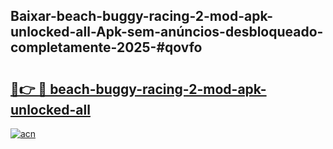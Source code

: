 ## Baixar-beach-buggy-racing-2-mod-apk-unlocked-all-Apk-sem-anúncios-desbloqueado-completamente-2025-#qovfo

# <h2><a href="https://ainizakaria.my?title=beach-buggy-racing-2-mod-apk-unlocked-all&ref=20M">🔗👉 🔴 beach-buggy-racing-2-mod-apk-unlocked-all</a></h2>

[![acn](https://github.com/user-attachments/assets/0f9c940e-d8b0-45ae-aac7-cd30a18b3e1c)](https://ainizakaria.my?title=beach-buggy-racing-2-mod-apk-unlocked-all&ref=20M)

